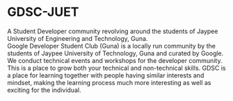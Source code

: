 # GDSC-JUET
A Student Developer community revolving around the students of Jaypee University of Engineering and Technology, Guna.
<br>
Google Developer Student Club (Guna) is a locally run community by the students of Jaypee University of Technology, Guna and curated by Google. We conduct technical events and workshops for the developer community. This is a place to grow both your technical and non-technical skills. GDSC is a place for learning together with people having similar interests and mindset, making the learning process much more interesting as well as exciting for the individual.

